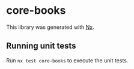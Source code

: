 # core-books

This library was generated with [Nx](https://nx.dev).

## Running unit tests

Run `nx test core-books` to execute the unit tests.
